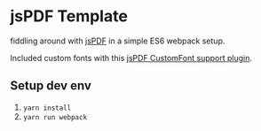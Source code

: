 # jsPDF Template

fiddling around with [jsPDF](https://github.com/MrRio/jsPDF) in a simple ES6 webpack setup.

Included custom fonts with this [jsPDF CustomFont support plugin](https://github.com/sphilee/jsPDF-CustomFonts-support).

## Setup dev env

1. `yarn install`
2. `yarn run webpack`
